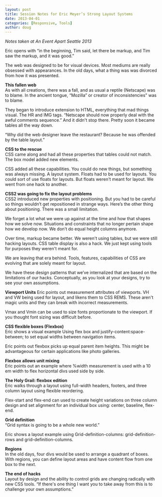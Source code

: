 ```yaml
---
layout: post
title: Session Notes for Eric Meyer’s Strong Layout Systems
date: 2013-04-01
categories: [Responsive, Tools]
author: doug
---
```

*Notes taken at An Event Apart Seattle 2013*

Eric opens with “in the beginning, Tim said, let there be markup, and Tim saw the markup, and it was good.”

The web was designed to be for visual devices. Most mediums are really obsessed with appearances. In the old days, what a thing was was divorced from how it was presented.

**This fallen web**  
As with all creations, there was a fall, and as usual a reptile (Netscape) was to blame. In the ancient tongue, “Mozilla” or creator of inconsistencies" was to blame. 

They began to introduce extension to HTML, everything that mad things visual. The HR and IMG tags. “Netscape should now properly  deal with the awful comments sequence.” And it didn't stop there. Pretty soon it became tables all the way down. 

“Why did the web designer leave the restaurant? Because he was offended by the table layout.”

**CSS to the rescue**  
CSS came along and had all these properties that tables could not match. The box model added new elements.

CSS added all these capabilities. You could do new things, but something was always missing. A layout system. Floats had to be used for layouts. You could sort of use floats for layouts. But floats weren't meant for layout. We went from one hack to another.  

**CSS2 was going to fix the layout problems**  
CSS2 introduced new properties with positioning. But you had to be careful so things wouldn’t get repositioned in strange ways. Here’s the other thing about positioning. There was a small limitation.

We forget a lot what we were up against at the time and how that shapes how we solve now. Situations and constraints that no longer pertain shape how we develop now. We don’t do equal height columns anymore. 

Over time, markup became better. We weren't using tables, but we were still hacking layouts. CSS table display is also a hack. We just kept using tools for purposes they weren't meant for.

We are leaving that era behind. Tools, features, capabilities of CSS are evolving that are solely meant for layout. 

We have these design patterns that we’ve internalized that are based on the limitations of our hacks. Conceptually, as you look  at your designs, try to see your own assumptions.

**Viewport Units**
Eric points out measurement attributes of viewports. VH and VW being used for layout, and likens them to CSS REMS. These aren't magic units and they can break with incorrect measurements. 

Vmax and Vmin can be used to size fonts proportionate to the viewport. If you thought font sizing was difficult before.

**CSS flexible boxes (Flexbox)**  
Eric shows a visual example Using flex box and justify-content:space-between; to set equal widths between navigation items.

Eric points out flexbox picks up equal parent item heights. This might be advantageous for certain applications like photo galleries.

**Flexbox allows unit mixing**  
Eric points out an example where %width measurement is used with a 10 em width to flex horizontal divs used side by side.

**The Holy Grail: flexbox edition**  
Eric walks through a layout using full-width headers, footers, and three column layout using flexible reordering.

Flex-start and flex-end can used to create height variations on three column design and set alignment for an individual box using: center, baseline, flex-end.

**Grid definition**   
“Grid syntax is going to be a whole new world.” 

Eric shows a layout example using Grid-definition-columns: grid-definition-rows and grid-definition-columns. 

**Regions**  
In the old days, four divs would be used to arrange a quadrant of boxes. With regions, you can define layout areas and have content flow from one box to the next.

**The end of hacks**  
Layout by design and the ability to control grids are changing radically with new CSS tools. “If there's one thing I want you to take away from this is to challenge your own assumptions.” 
